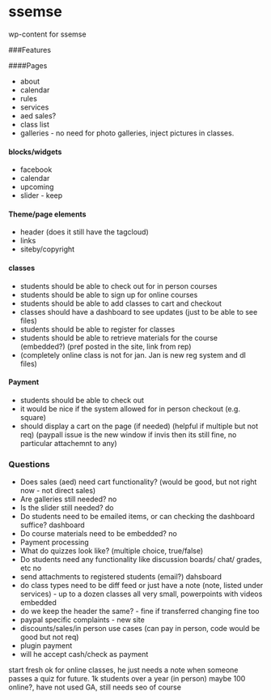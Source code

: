 # ssemse
wp-content for ssemse

###Features

####Pages
* about
* calendar
* rules
* services
* aed sales?
* class list
* galleries - no need for photo galleries, inject pictures in classes.

#### blocks/widgets
* facebook
* calendar
* upcoming
* slider - keep

#### Theme/page elements
* header (does it still have the tagcloud)
* links
* siteby/copyright

#### classes
* students should be able to check out for in person courses
* students should be able to sign up for online courses
* students should be able to add classes to cart and checkout
* classes should have a dashboard to see updates (just to be able to see files)
* students should be able to register for classes
* students should be able to retrieve materials for the course (embedded?) (pref posted in the site, link from rep)
* (completely online class is not for jan.  Jan is new reg system and dl files)

#### Payment
* students should be able to check out 
* it would be nice if the system allowed for in person checkout (e.g. square)
* should display a cart on the page (if needed) (helpful if multiple but not req) (paypall issue is the new window if invis then its still fine, no particular attachemnt to any)

### Questions
* Does sales (aed) need cart functionality? (would be good, but not right now - not direct sales)
* Are galleries still needed? no
* Is the slider still needed? do
* Do students need to be emailed items, or can checking the dashboard suffice? dashboard
* Do course materials need to be embedded? no
* Payment processing
* What do quizzes look like? (multiple choice, true/false)
* Do students need any functionality like discussion boards/ chat/ grades, etc no
* send attachments to registered students (email?) dahsboard
* do class types need to be diff feed or just have a note (note, listed under services) - up to a dozen classes all very small, powerpoints with videos embedded
* do we keep the header the same? - fine if transferred changing fine too
* paypal specific complaints - new site
* discounts/sales/in person use cases (can pay in person, code would be good but not req)
* plugin payment
* will he accept cash/check as payment

start fresh ok for online classes, he just needs a note when someone passes a quiz for future. 1k students over a year (in person) maybe 100 online?, have not used GA, still needs seo of course
